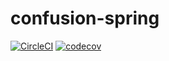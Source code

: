 # confusion-spring

[![CircleCI](https://circleci.com/gh/lparisot/confusion-spring.svg?style=svg)](https://circleci.com/gh/lparisot/confusion-spring)
[![codecov](https://codecov.io/gh/lparisot/confusion-spring/branch/master/graph/badge.svg)](https://codecov.io/gh/lparisot/confusion-spring)

